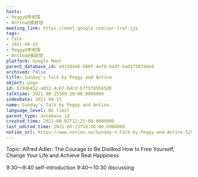 ```yaml
---
hosts:
- Peggy@李明霈
- Antina@張庭瑄
meeting_link: https://meet.google.com/uor-traf-jys
tags:
- Talk
- 2021-08-15
- Peggy@李明霈
- Antina@張庭瑄
platform: Google Meet
parent_database_id: e9339446-880f-4ef0-8ad7-8ad1f507dded
archived: false
title: Sunday's Talk by Peggy and Antina
object: page
id: 529d6452-a052-4c07-b4cd-b7f5f89585d0
talktime: 2021-08-15T09:30:00.0000000
indexDate: 2021-08-15
name: Sunday's Talk by Peggy and Antina
language_level: No limit
parent_type: database_id
created_time: 2021-08-02T12:25:00.0000000
last_edited_time: 2021-08-13T18:46:00.0000000
notion_url: https://www.notion.so/Sunday-s-Talk-by-Peggy-and-Antina-529d6452a0524c07b4cdb7f5f89585d0
---
```


Topic: Alfred Adler: The Courage to Be Disliked
How to Free Yourself, Change Your Life and Achieve Real Happiness

9:30～9:40 self-introduction
9:40～10:30 discussing


